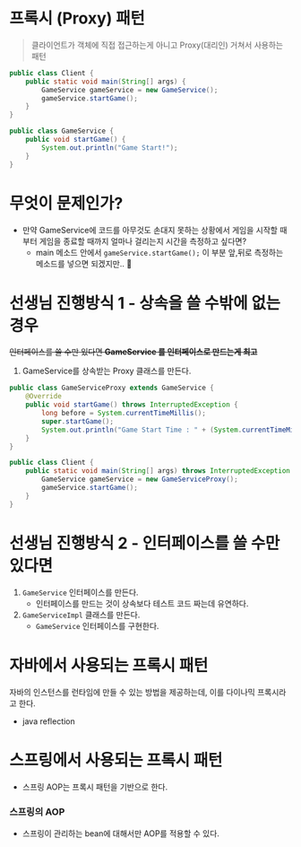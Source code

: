 # 프록시 (Proxy) 패턴
> 클라이언트가 객체에 직접 접근하는게 아니고 Proxy(대리인) 거쳐서 사용하는 패턴

```java
public class Client {
    public static void main(String[] args) {
        GameService gameService = new GameService();
        gameService.startGame();
    }
}
```

```java
public class GameService {
    public void startGame() {
        System.out.println("Game Start!"); 
    }
}
```

# 무엇이 문제인가?
- 만약 GameService에 코드를 아무것도 손대지 못하는 상황에서 게임을 시작할 때부터 게임을 종료할 때까지 얼마나 걸리는지 시간을 측정하고 싶다면?
  -  main 메소드 안에서 `gameService.startGame();` 이 부분 앞,뒤로 측정하는 메소드를 넣으면 되겠지만.. 🤔
 

# 선생님 진행방식 1 - 상속을 쓸 수밖에 없는 경우
~~인터페이스를 쓸 수만 있다면 **GameService 를 인터페이스로 만드는게 최고**~~
1. GameService를 상속받는 Proxy 클래스를 만든다.

```java
public class GameServiceProxy extends GameService {
    @Override
    public void startGame() throws InterruptedException {
        long before = System.currentTimeMillis();
        super.startGame();
        System.out.println("Game Start Time : " + (System.currentTimeMillis() - before));
    }
}

```

```java
public class Client {
    public static void main(String[] args) throws InterruptedException {
        GameService gameService = new GameServiceProxy();
        gameService.startGame();
    }
}
```

# 선생님 진행방식 2 - 인터페이스를 쓸 수만 있다면
1. `GameService` 인터페이스를 만든다.
   - 인터페이스를 만드는 것이 상속보다 테스트 코드 짜는데 유연하다.
2. `GameServiceImpl` 클래스를 만든다.
   - `GameService` 인터페이스를 구현한다.  

# 자바에서 사용되는 프록시 패턴
자바의 인스턴스를 런타임에 만들 수 있는 방법을 제공하는데, 이를 다이나믹 프록시라고 한다.
- java reflection

# 스프링에서 사용되는 프록시 패턴
- 스프링 AOP는 프록시 패턴을 기반으로 한다.
### 스프링의 AOP
- 스프링이 관리하는 bean에 대해서만 AOP를 적용할 수 있다.